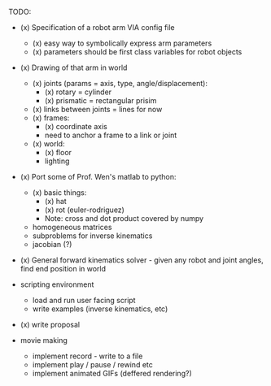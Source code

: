 TODO:

- (x) Specification of a robot arm VIA config file
    - (x) easy way to symbolically express arm parameters
    - (x) parameters should be first class variables for robot objects

- (x) Drawing of that arm in world
    - (x) joints (params = axis, type, angle/displacement):
        - (x) rotary = cylinder
        - (x) prismatic = rectangular prisim
    - (x) links between joints = lines for now
    - (x) frames:
        - (x) coordinate axis
        - need to anchor a frame to a link or joint
    - (x) world:
        - (x) floor
        - lighting

- (x) Port some of Prof. Wen's matlab to python:
    - (x) basic things:
        - (x) hat
        - (x) rot (euler-rodriguez)
        - Note: cross and dot product covered by numpy
    - homogeneous matrices
    - subproblems for inverse kinematics
    - jacobian (?)

- (x) General forward kinematics solver - given any robot and joint angles, find end position in world

- scripting environment
    - load and run user facing script
    - write examples (inverse kinematics, etc)

- (x) write proposal

- movie making
    - implement record - write to a file 
    - implement play / pause / rewind etc
    - implement animated GIFs (deffered rendering?)
